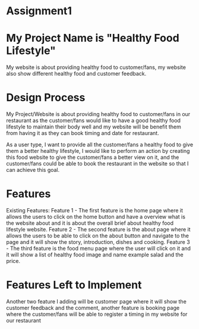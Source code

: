 # Assignment1
# My Project Name is "Healthy Food Lifestyle"
My website is about providing healthy food to customer/fans, my website also show different healthy food and customer feedback.

<h1>Design Process</h1>
My Project/Website is about providing healthy food to customer/fans in our restaurant as the customer/fans would like to have a good healthy food lifestyle to maintain their body well and my website will be benefit them from having it as they can book timing and date for restaurant.

As a user type, I want to provide all the customer/fans a healthy food to give them a better healthy lifestyle, I would like to perform an action by creating this food website to give the customer/fans a better view on it, and the customer/fans could be able to book the restaurant in the website so that I can achieve this goal.

<h1>Features</h1>
Existing Features:
Feature 1 - The first feature is the home page where it allows the users to click on the home button and have a overview what is the website about and it is about the overall brief about healthy food lifestyle website.
Feature 2 - The second feature is the about page where it allows the users to be able to click on the about button and navigate to the page and it will show the story, introduction, dishes and cooking.
Feature 3 - The third feature is the food menu page where the user will click on it and it will show a list of healthy food image and name example salad and the price.

<h1>Features Left to Implement</h1>
Another two feature I adding will be customer page where it will show the customer feedback and the comment, another feature is booking page where the customer/fans will be able to register a timing in my website for our restaurant